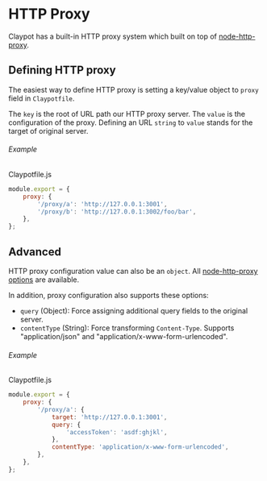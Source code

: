 # HTTP Proxy

Claypot has a built-in HTTP proxy system which built on top of [node-http-proxy](https://github.com/nodejitsu/node-http-proxy).


## Defining HTTP proxy

The easiest way to define HTTP proxy is setting a key/value object to `proxy` field in `Claypotfile`.

The `key` is the root of URL path our HTTP proxy server. The `value` is the configuration of the proxy. Defining an URL `string` to `value` stands for the target of original server.

###### Example

Claypotfile.js

```js
module.export = {
    proxy: {
        '/proxy/a': 'http://127.0.0.1:3001',
        '/proxy/b': 'http://127.0.0.1:3002/foo/bar',
    },
};
```


## Advanced

HTTP proxy configuration value can also be an `object`. All [node-http-proxy options](https://github.com/nodejitsu/node-http-proxy#options) are available.

In addition, proxy configuration also supports these options:

- `query` (Object): Force assigning additional query fields to the original server.
- `contentType` (String): Force transforming `Content-Type`. Supports "application/json" and "application/x-www-form-urlencoded".

###### Example

Claypotfile.js

```js
module.export = {
    proxy: {
        '/proxy/a': {
            target: 'http://127.0.0.1:3001',
            query: {
                'accessToken': 'asdf:ghjkl',
            },
            contentType: 'application/x-www-form-urlencoded',
        },
    },
};
```
